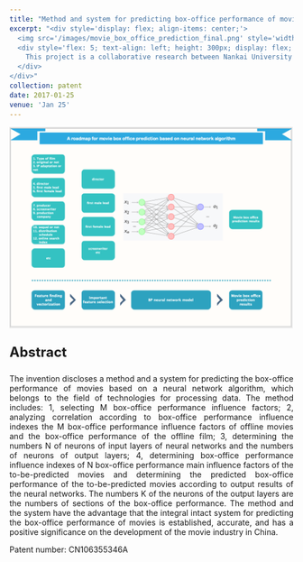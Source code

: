 ```yaml
---
title: "Method and system for predicting box-office performance of movies based on a neural network algorithm"
excerpt: "<div style='display: flex; align-items: center;'>
  <img src='/images/movie_box_office_prediction_final.png' style='width: 300px; height: auto; margin-right: 50px;' alt='Movie Box Office Prediction'>
  <div style='flex: 5; text-align: left; height: 300px; display: flex; align-items: center;'>
    This project is a collaborative research between Nankai University and Beijing New Think Tank Technology Co., Ltd., which aims to use machine learning algorithms to predict movie box office and improve the accuracy of movie box office predictions. The core of this project is to find the core indicators that affect movie box office predictions and establish a neural network model to predict movie box office. The project finally developed a movie box-office prediction system using C#.
  </div>
</div>"
collection: patent
date: 2017-01-25
venue: 'Jan 25'
---
```


<img src='/images/movie_box_office_prediction_final.png' style='width: 800px; height: auto;'>

<p style="font-size: 24px; font-weight: bold;">Abstract</p>

<p style="text-align: justify;">The invention discloses a method and a system for predicting the box-office performance of movies based on a neural network algorithm, which belongs to the field of technologies for processing data. The method includes: 1, selecting M box-office performance influence factors; 2, analyzing correlation according to box-office performance influence indexes the M box-office performance influence factors of offline movies and the box-office performance of the offline film; 3, determining the numbers N of neurons of input layers of neural networks and the numbers of neurons of output layers; 4, determining box-office performance influence indexes of N box-office performance main influence factors of the to-be-predicted movies and determining the predicted box-office performance of the to-be-predicted movies according to output results of the neural networks. The numbers K of the neurons of the output layers are the numbers of sections of the box-office performance. The method and the system have the advantage that the integral intact system for predicting the box-office performance of movies is established, accurate, and has a positive significance on the development of the movie industry in China.</p>

Patent number: CN106355346A
